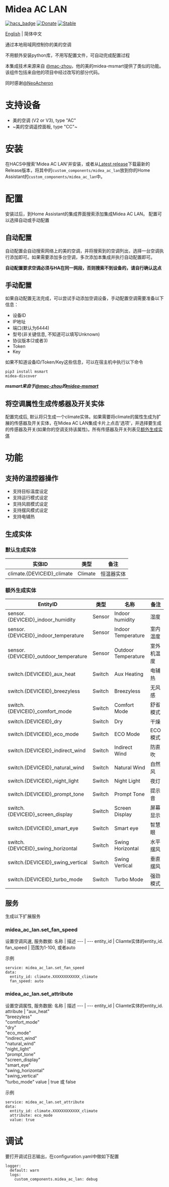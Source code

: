 # Midea AC LAN
[![hacs_badge](https://img.shields.io/badge/HACS-Default-orange.svg)](https://github.com/hacs/integration)
[![Donate](https://img.shields.io/badge/donate-BuyMeCoffee-yellow.svg)](https://www.buymeacoffee.com/georgezhao2010)
[![Stable](https://img.shields.io/github/v/release/georgezhao2010/midea_ac_lan)](https://github.com/georgezhao2010/midea_ac_lan/releases/latest)

[English](https://github.com/georgezhao2010/midea_ac_lan/blob/master/README.md) | 简体中文

通过本地局域网控制你的美的空调

不用额外安装python库，不用写配置文件，可自动完成配置过程

本集成技术来源来自 [@mac-zhou](https://github.com/mac-zhou/midea-msmart)，他的美的midea-msmart提供了类似的功能。 该组件包括来自他的项目中经过改写的部分代码。

同时感谢[@NeoAcheron](https://github.com/NeoAcheron/midea-ac-py)

# 支持设备
- 美的空调 (V2 or V3), type "AC"
- ~美的空调遥控面板, type "CC"~

# 安装
在HACS中搜索'Midea AC LAN'并安装，或者从[Latest release](https://github.com/georgezhao2010/midea_ac_lan/releases/latest)下载最新的Release版本，将其中的`custom_components/midea_ac_lan`放到你的Home Assistant的`custom_components/midea_ac_lan`中。

# 配置
安装过后，到Home Assistant的集成界面搜索添加集成Midea AC LAN。
配置可以选择自动或手动配置

## 自动配置
自动配置会自动搜索网络上的美的空调，并将搜索到的空调列出，选择一台空调执行添加即可。如果需要添加多台空调，多次添加本集成并执行自动配置即可。

**自动配置要求空调必须与HA在同一网段，否则搜索不到设备的，请自行确认这点**

## 手动配置
如果自动配置无法完成，可以尝试手动添加空调设备，手动配置空调需要准备以下信息：
- 设备ID
- IP地址
- 端口(默认为6444)
- 型号(非关键信息, 不知道可以填写Unknown)
- 协议版本(2或者3)
- Token
- Key

如果不知道设备ID/Token/Key这些信息，可以在宿主机中执行以下命令
```
pip3 install msmart
midea-discover
```
***msmart来自于[@mac-zhou](https://github.com/mac-zhou)的[midea-msmart](https://github.com/mac-zhou/midea-msmart)***

## 将空调属性生成传感器及开关实体

配置完成后, 默认将只生成一个climate实体。如果需要将climate的属性生成为扩展的传感器及开关实体，在Midea AC LAN集成卡片上点击'选项'，并选择要生成的传感器及开关(如果你的空调支持该属性)。所有传感器及开关列表见[额外生成实体](#%E9%A2%9D%E5%A4%96%E7%94%9F%E6%88%90%E5%AE%9E%E4%BD%93)

# 功能
## 支持的温控器操作
- 支持目标温度设定
- 支持运行模式设定
- 支持风扇模式设定
- 支持摆风模式设定
- 支持电辅热

## 生成实体
### 默认生成实体
实体ID | 类型 | 备注
--- | --- | ---
climate.{DEVICEID}_climate | Climate | 恒温器实体

### 额外生成实体

EntityID | 类型 | 名称 | 备注
--- | --- | --- | --- 
sensor.{DEVICEID}_indoor_humidity | Sensor | Indoor humidity | 湿度
sensor.{DEVICEID}_indoor_temperature | Sensor | Indoor Temperature | 室内温度
sensor.{DEVICEID}_outdoor_temperature | Sensor | Outdoor Temperature | 室外机温度
switch.{DEVICEID}_aux_heat | Switch | Aux Heating | 电辅热
switch.{DEVICEID}_breezyless | Switch | Breezyless | 无风感
switch.{DEVICEID}_comfort_mode | Switch | Comfort Mode | 舒省模式
switch.{DEVICEID}_dry | Switch | Dry | 干燥
switch.{DEVICEID}_eco_mode | Switch | ECO Mode | ECO模式
switch.{DEVICEID}_indirect_wind | Switch | Indirect Wind | 防直吹
switch.{DEVICEID}_natural_wind | Switch | Natural Wind | 自然风
switch.{DEVICEID}_night_light | Switch | Night Light | 夜灯
switch.{DEVICEID}_prompt_tone | Switch | Prompt Tone | 提示音
switch.{DEVICEID}_screen_display | Switch | Screen Display | 屏幕显示
switch.{DEVICEID}_smart_eye | Switch | Smart eye | 智慧眼
switch.{DEVICEID}_swing_horizontal | Switch | Swing Horizontal | 水平摆风
switch.{DEVICEID}_swing_vertical | Switch | Swing Vertical | 垂直摆风
switch.{DEVICEID}_turbo_mode | Switch | Turbo Mode | 强劲模式

## 服务
生成以下扩展服务

### midea_ac_lan.set_fan_speed
设置空调风速, 服务数据:
名称 | 描述
--- | ---
entity_id | Cliamte实体的entity_id.
fan_speed | 范围为1-100, 或者auto

示例
```
service: midea_ac_lan.set_fan_speed
data:
  entity_id: climate.XXXXXXXXXXXX_climate
  fan_speed: auto
```

### midea_ac_lan.set_attribute
设置空调属性, 服务数据:
名称 | 描述
--- | ---
entity_id | Cliamte实体的entity_id.
attribute | "aux_heat"<br/>"breezyless"<br/>"comfort_mode"<br/>"dry"<br/>"eco_mode"<br/>"indirect_wind"<br/>"natural_wind"<br/>"night_light"<br/>"prompt_tone"<br/>"screen_display"<br/>"smart_eye"<br/>"swing_horizontal"<br/>"swing_vertical"<br/>"turbo_mode"
value | true 或 false

示例
```
service: midea_ac_lan.set_attribute
data:
  entity_id: climate.XXXXXXXXXXXX_climate
  attribute: eco_mode
  value: true
```

# 调试
要打开调试日志输出，在configuration.yaml中做如下配置
```
logger:
  default: warn
  logs:
    custom_components.midea_ac_lan: debug
```


